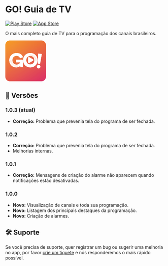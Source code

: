 # GO! Guia de TV

[![Play Store](https://img.shields.io/badge/download-Play_Store-green)](http://play.google.com/store/apps/details?id=io.vinicius.gotv)
[![App Store](https://img.shields.io/badge/download-App_Store-blue)](https://apps.apple.com/us/app/id1525999941)

O mais completo guia de TV para o programação dos canais brasileiros.

![GO! Guia de TV](images/gotv.png)

## 📱 Versões

### 1.0.3 (atual)

- **Correção:** Problema que prevenia tela do programa de ser fechada.

### 1.0.2

- **Correção:** Problema que prevenia tela do programa de ser fechada.
- Melhorias internas.

### 1.0.1

- **Correção:** Mensagens de criação do alarme não aparecem quando notificações estão desativadas.

### 1.0.0

- **Novo:** Visualização de canais e toda sua programação.
- **Novo:** Listagem dos principais destaques da programação.
- **Novo:** Criação de alarmes.

## 🛠 Suporte

Se você precisa de suporte, quer registrar um bug ou sugerir uma melhoria no app, por favor [crie um tiquete](https://github.com/vegidio-gotv/suporte/issues/new/choose) e nós responderemos o mais rápido possível.
